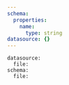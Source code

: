 ```yaml
---
schema:
  properties:
    name:
      type: string
datasource: {}
---
```


```data-entry
datasource:
  file:
schema:
  file:
```
